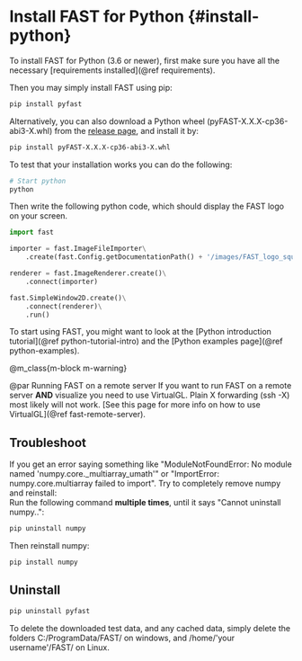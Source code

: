 Install FAST for Python {#install-python}
===========================

To install FAST for Python (3.6 or newer), first make sure you have all the necessary [requirements installed](@ref requirements).

Then you may simply install FAST using pip:

```bash
pip install pyfast
```

Alternatively, you can also download a Python wheel (pyFAST-X.X.X-cp36-abi3-X.whl) from the [release page](https://github.com/smistad/FAST/releases), and install it by:

```bash
pip install pyFAST-X.X.X-cp36-abi3-X.whl
```

To test that your installation works you can do the following:

```bash
# Start python
python
```

Then write the following python code, which should display the FAST logo on your screen.

```py
import fast

importer = fast.ImageFileImporter\
    .create(fast.Config.getDocumentationPath() + '/images/FAST_logo_square.png')

renderer = fast.ImageRenderer.create()\
    .connect(importer)

fast.SimpleWindow2D.create()\
    .connect(renderer)\
    .run()
```

To start using FAST, you might want to look at the [Python introduction tutorial](@ref python-tutorial-intro)
and the [Python examples page](@ref python-examples).

@m_class{m-block m-warning}

@par Running FAST on a remote server
    If you want to run FAST on a remote server <b>AND</b> visualize you need to use VirtualGL.
    Plain X forwarding (ssh -X) most likely will not work.
    [See this page for more info on how to use VirtualGL](@ref fast-remote-server).

Troubleshoot
-------------------

If you get an error saying something like "ModuleNotFoundError: No module named 'numpy.core._multiarray_umath'" or "ImportError: numpy.core.multiarray failed to import". Try to completely remove numpy and reinstall:  
Run the following command **multiple times**, until it says "Cannot uninstall numpy..":

```bash
pip uninstall numpy
```

Then reinstall numpy:

```bash
pip install numpy
```

Uninstall
-------------------

```bash
pip uninstall pyfast
```

To delete the downloaded test data, and any cached data, simply delete the folders C:/ProgramData/FAST/ on windows, and /home/'your username'/FAST/ on Linux.